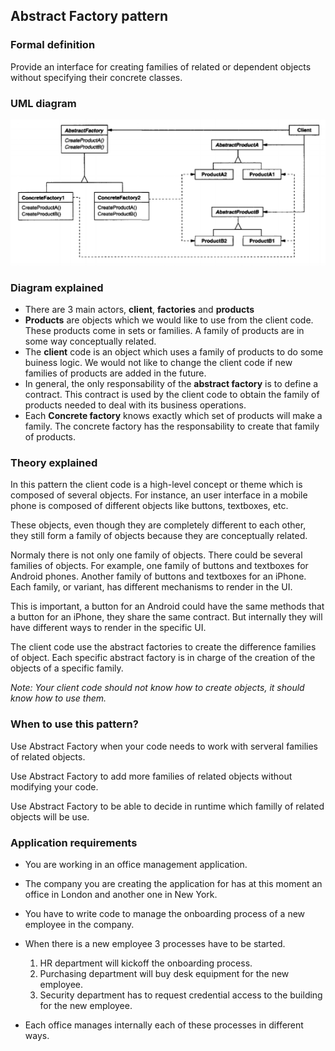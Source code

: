 ## Abstract Factory pattern

### Formal definition

Provide an interface for creating families of related or dependent objects without specifying their concrete classes.

### UML diagram

![Source book: Design Patterns, Elements of Reusable Object-Oriented Software](https://github.com/osotorrio/designpatterns/blob/master/GangOfFour.Patterns/Creational/AbstractFactory/uml_diagram.png)

### Diagram explained

-   There are 3 main actors, **client**, **factories** and **products**
-   **Products** are objects which we would like to use from the client code. These products come in sets or families. A family of products are in some way conceptually related.
-   The **client** code is an object which uses a family of products to do some buiness logic. We would not like to change the client code if new families of products are added in the future.
-   In general, the only responsability of the **abstract factory** is to define a contract. This contract is used by the client code to obtain the family of products needed to deal with its business operations.
-   Each **Concrete factory** knows exactly which set of products will make a family. The concrete factory has the responsability to create that family of products.

### Theory explained

In this pattern the client code is a high-level concept or theme which is composed of several objects. For instance, an user interface in a mobile phone is composed of different objects like buttons, textboxes, etc.

These objects, even though they are completely different to each other, they still form a family of objects because they are conceptually related.

Normaly there is not only one family of objects. There could be several families of objects. For example, one family of buttons and textboxes for Android phones. Another family of buttons and textboxes for an iPhone. Each family, or variant, has different mechanisms to render in the UI.

This is important, a button for an Android could have the same methods that a button for an iPhone, they share the same contract. But internally they will have different ways to render in the specific UI.

The client code use the abstract factories to create the difference families of object. Each specific abstract factory is in charge of the creation of the objects of a specific family.

_Note: Your client code should not know how to create objects, it should know how to use them._

### When to use this pattern?

Use Abstract Factory when your code needs to work with serveral families of related objects.

Use Abstract Factory to add more families of related objects without modifying your code.

Use Abstract Factory to be able to decide in runtime which familly of related objects will be use.

### Application requirements

-   You are working in an office management application.

-   The company you are creating the application for has at this moment an office in London and another one in New York.

-   You have to write code to manage the onboarding process of a new employee in the company.

-   When there is a new employee 3 processes have to be started.

    1. HR department will kickoff the onboarding process.
    2. Purchasing department will buy desk equipment for the new employee.
    3. Security department has to request credential access to the building for the new employee.

-   Each office manages internally each of these processes in different ways.
